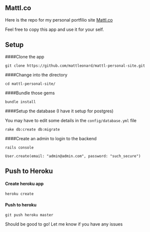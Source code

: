 Mattl.co
--------------------------------------------

Here is the repo for my personal portfilio site [Mattl.co](http://mattl.co/)

Feel free to copy this app and use it for your self.

## Setup

####Clone the app

`git clone https://github.com/mattleonard/mattl-personal-site.git`

####Change into the directory

`cd mattl-personal-site/`

####Bundle those gems

`bundle install`

####Setup the database (I have it setup for postgres)

You may have to edit some details in the `config/database.yml` file

`rake db:create db:migrate`

####Create an admin to login to the backend

```
rails console

User.create(email: "admin@admin.com", password: "such_secure")

```

## Push to Heroku

#### Create heroku app
`heroku create`

#### Push to heroku
`git push heroku master`

Should be good to go! Let me know if you have any issues
